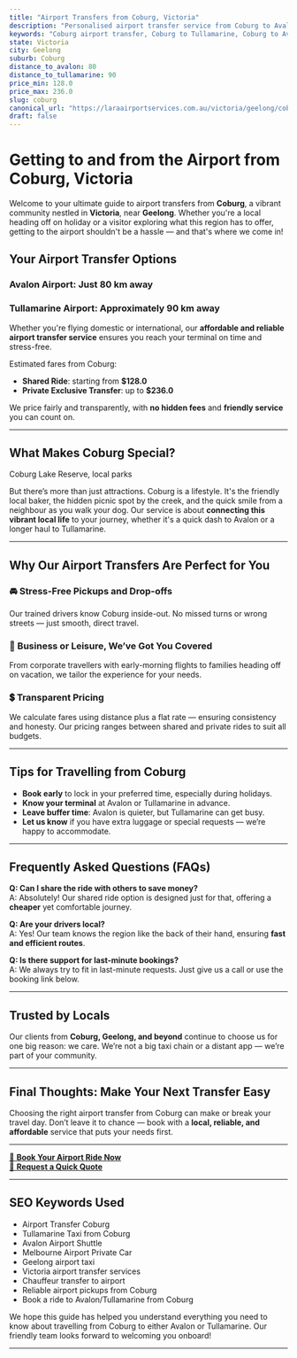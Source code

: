 ```yaml
---
title: "Airport Transfers from Coburg, Victoria"
description: "Personalised airport transfer service from Coburg to Avalon and Tullamarine airports. Enjoy a smooth, affordable ride with us!"
keywords: "Coburg airport transfer, Coburg to Tullamarine, Coburg to Avalon, airport taxi Coburg, private airport transfer Coburg, shared ride Coburg, Coburg transfers, airport shuttle Coburg, book Coburg airport taxi, affordable Coburg airport transfer, Coburg airport transfer service, airport transfer Geelong, airport transfer Melbourne, Melbourne airport taxi, airport transfers Victoria, Tullamarine airport shuttle, Avalon airport transfers, Melbourne private transfer, airport transport services Melbourne"
state: Victoria
city: Geelong
suburb: Coburg
distance_to_avalon: 80
distance_to_tullamarine: 90
price_min: 128.0
price_max: 236.0
slug: coburg
canonical_url: "https://laraairportservices.com.au/victoria/geelong/coburg/"
draft: false
---
```


# Getting to and from the Airport from Coburg, Victoria

Welcome to your ultimate guide to airport transfers from **Coburg**, a vibrant community nestled in **Victoria**, near **Geelong**. Whether you're a local heading off on holiday or a visitor exploring what this region has to offer, getting to the airport shouldn't be a hassle — and that's where we come in!

## Your Airport Transfer Options

### Avalon Airport: Just 80 km away  
### Tullamarine Airport: Approximately 90 km away

Whether you're flying domestic or international, our **affordable and reliable airport transfer service** ensures you reach your terminal on time and stress-free.

Estimated fares from Coburg:
- **Shared Ride**: starting from **$128.0**
- **Private Exclusive Transfer**: up to **$236.0**

We price fairly and transparently, with **no hidden fees** and **friendly service** you can count on.

---

## What Makes Coburg Special?

Coburg Lake Reserve, local parks

But there’s more than just attractions. Coburg is a lifestyle. It's the friendly local baker, the hidden picnic spot by the creek, and the quick smile from a neighbour as you walk your dog. Our service is about **connecting this vibrant local life** to your journey, whether it's a quick dash to Avalon or a longer haul to Tullamarine.

---

## Why Our Airport Transfers Are Perfect for You

### 🚘 Stress-Free Pickups and Drop-offs
Our trained drivers know Coburg inside-out. No missed turns or wrong streets — just smooth, direct travel.

### 💼 Business or Leisure, We’ve Got You Covered
From corporate travellers with early-morning flights to families heading off on vacation, we tailor the experience for your needs.

### 💲 Transparent Pricing
We calculate fares using distance plus a flat rate — ensuring consistency and honesty. Our pricing ranges between shared and private rides to suit all budgets.

---

## Tips for Travelling from Coburg

- **Book early** to lock in your preferred time, especially during holidays.
- **Know your terminal** at Avalon or Tullamarine in advance.
- **Leave buffer time**: Avalon is quieter, but Tullamarine can get busy.
- **Let us know** if you have extra luggage or special requests — we’re happy to accommodate.

---

## Frequently Asked Questions (FAQs)

**Q: Can I share the ride with others to save money?**  
A: Absolutely! Our shared ride option is designed just for that, offering a **cheaper** yet comfortable journey.

**Q: Are your drivers local?**  
A: Yes! Our team knows the region like the back of their hand, ensuring **fast and efficient routes**.

**Q: Is there support for last-minute bookings?**  
A: We always try to fit in last-minute requests. Just give us a call or use the booking link below.

---

## Trusted by Locals

Our clients from **Coburg, Geelong, and beyond** continue to choose us for one big reason: we care. We’re not a big taxi chain or a distant app — we’re part of your community.

---

## Final Thoughts: Make Your Next Transfer Easy

Choosing the right airport transfer from Coburg can make or break your travel day. Don’t leave it to chance — book with a **local, reliable, and affordable** service that puts your needs first.

---

[📅 **Book Your Airport Ride Now**](https://laraairportservices.square.site/s/appointments)  
[📧 **Request a Quick Quote**](https://laraairportservices.square.site/contact-us)

---

## SEO Keywords Used
- Airport Transfer Coburg
- Tullamarine Taxi from Coburg
- Avalon Airport Shuttle
- Melbourne Airport Private Car
- Geelong airport taxi
- Victoria airport transfer services
- Chauffeur transfer to airport
- Reliable airport pickups from Coburg
- Book a ride to Avalon/Tullamarine from Coburg

We hope this guide has helped you understand everything you need to know about travelling from Coburg to either Avalon or Tullamarine. Our friendly team looks forward to welcoming you onboard!

---
